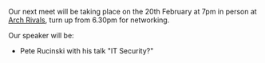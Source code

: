Our next meet will be taking place on the 20th February at 7pm in person at [Arch Rivals](https://g.page/Archpub), turn up from 6.30pm for networking.

Our speaker will be:

* Pete Rucinski with his talk "IT Security?"
